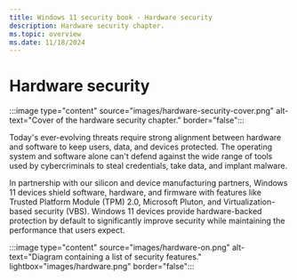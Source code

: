 ```yaml
---
title: Windows 11 security book - Hardware security
description: Hardware security chapter.
ms.topic: overview
ms.date: 11/18/2024
---
```


# Hardware security

:::image type="content" source="images/hardware-security-cover.png" alt-text="Cover of the hardware security chapter." border="false":::

Today's ever-evolving threats require strong alignment between hardware and software to keep users, data, and devices protected. The operating system and software alone can't defend against the wide range of tools used by cybercriminals to steal credentials, take data, and implant malware.

In partnership with our silicon and device manufacturing partners, Windows 11 devices shield software, hardware, and firmware with features like Trusted Platform Module (TPM) 2.0, Microsoft Pluton, and Virtualization-based security (VBS). Windows 11 devices provide hardware-backed protection by default to significantly improve security while maintaining the performance that users expect.

:::image type="content" source="images/hardware-on.png" alt-text="Diagram containing a list of security features." lightbox="images/hardware.png" border="false":::
